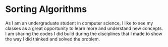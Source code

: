 # Sorting Algorithms

As I am an undergraduate student in computer science, I like to see my classes as a great opportunity to learn more and understand new concepts. I am sharing the codes I did build during the disciplines that I made to show the way I did thinked and solved the problem.